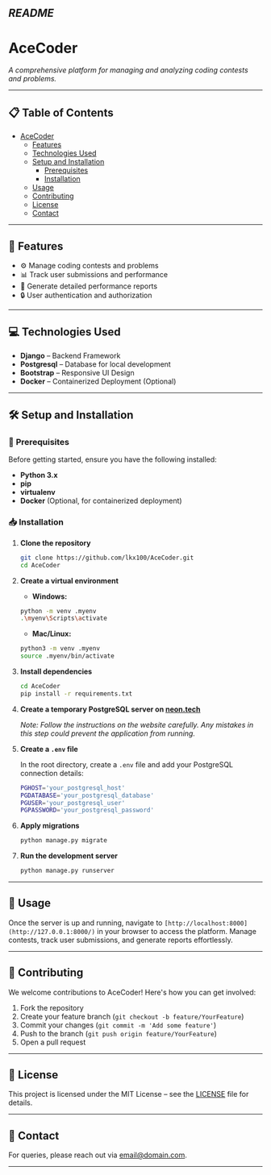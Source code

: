 ***README***
---

# **AceCoder**

*A comprehensive platform for managing and analyzing coding contests and problems.*

---

## 📋 **Table of Contents**

- [AceCoder](#acecoder)
  - [Features](#features)
  - [Technologies Used](#technologies-used)
  - [Setup and Installation](#setup-and-installation)
    - [Prerequisites](#Prerequisites)
    - [Installation](#installation)
  - [Usage](#usage)
  - [Contributing](#contributing)
  - [License](#license)
  - [Contact](#contact)
---

## 🚀 **Features**

- ⚙️ Manage coding contests and problems
- 📊 Track user submissions and performance
- 📝 Generate detailed performance reports
- 🔒 User authentication and authorization

---

## 💻 **Technologies Used**

- **Django** – Backend Framework
- **Postgresql** – Database for local development
- **Bootstrap** – Responsive UI Design
- **Docker** – Containerized Deployment (Optional)

---

## 🛠️ **Setup and Installation**

### 🔑 **Prerequisites**

Before getting started, ensure you have the following installed:

- **Python 3.x**
- **pip**
- **virtualenv**
- **Docker** (Optional, for containerized deployment)

### 📥 **Installation**

1. **Clone the repository**

    ```bash
    git clone https://github.com/lkx100/AceCoder.git
    cd AceCoder
    ```

2. **Create a virtual environment**

    - **Windows:**
    ```bash
    python -m venv .myenv
    .\myenv\Scripts\activate
    ```

    - **Mac/Linux:**
    ```bash
    python3 -m venv .myenv
    source .myenv/bin/activate
    ```

3. **Install dependencies**

    ```bash
    cd AceCoder
    pip install -r requirements.txt
    ```

4. **Create a temporary PostgreSQL server on [neon.tech](https://neon.tech)**

   *Note: Follow the instructions on the website carefully. Any mistakes in this step could prevent the application from running.*

5. **Create a `.env` file**

    In the root directory, create a `.env` file and add your PostgreSQL connection details:

    ```bash
    PGHOST='your_postgresql_host'
    PGDATABASE='your_postgresql_database'
    PGUSER='your_postgresql_user'
    PGPASSWORD='your_postgresql_password'
    ```

6. **Apply migrations**

    ```bash
    python manage.py migrate
    ```

7. **Run the development server**

    ```bash
    python manage.py runserver
    ```

---

## 🏃 **Usage**

Once the server is up and running, navigate to `[http://localhost:8000](http://127.0.0.1:8000/)` in your browser to access the platform. Manage contests, track user submissions, and generate reports effortlessly.

---

## 👥 **Contributing**

We welcome contributions to AceCoder! Here's how you can get involved:

1. Fork the repository
2. Create your feature branch (`git checkout -b feature/YourFeature`)
3. Commit your changes (`git commit -m 'Add some feature'`)
4. Push to the branch (`git push origin feature/YourFeature`)
5. Open a pull request

---

## 📝 **License**

This project is licensed under the MIT License – see the [LICENSE](LICENSE) file for details.

---

## 📧 **Contact**

For queries, please reach out via [email@domain.com](mailto:email@domain.com).

---
